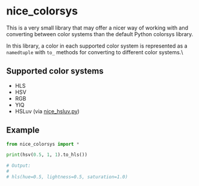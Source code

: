 # nice_colorsys

This is a very small library that may offer a nicer way of working with and
converting between color systems than the default Python colorsys library.

In this library, a color in each supported color system is represented as a
`namedtuple` with `to_` methods for converting to different color systems.\

## Supported color systems

* HLS
* HSV
* RGB
* YIQ
* HSLuv (via [nice_hsluv.py](nice_hsluv.py))

## Example

```python
from nice_colorsys import *

print(hsv(0.5, 1, 1).to_hls())

# Output:
#
# hls(hue=0.5, lightness=0.5, saturation=1.0)
```